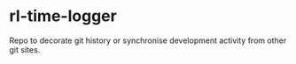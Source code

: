 # rl-time-logger
Repo to decorate git history or synchronise development activity from other git sites.

